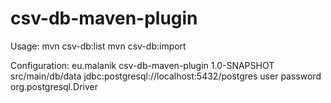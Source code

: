 # csv-db-maven-plugin

Usage:
mvn csv-db:list
mvn csv-db:import

Configuration:
<plugin>
  <groupId>eu.malanik</groupId>
  <artifactId>csv-db-maven-plugin</artifactId>
  <version>1.0-SNAPSHOT</version>
  <configuration>
    <csvDirectory>src/main/db/data</csvDirectory>
    <dbUrl>jdbc:postgresql://localhost:5432/postgres</dbUrl>
    <dbUser>user</dbUser>
    <dbPassword>password</dbPassword>
    <dbDriver>org.postgresql.Driver</dbDriver>
  </configuration>
</plugin>


